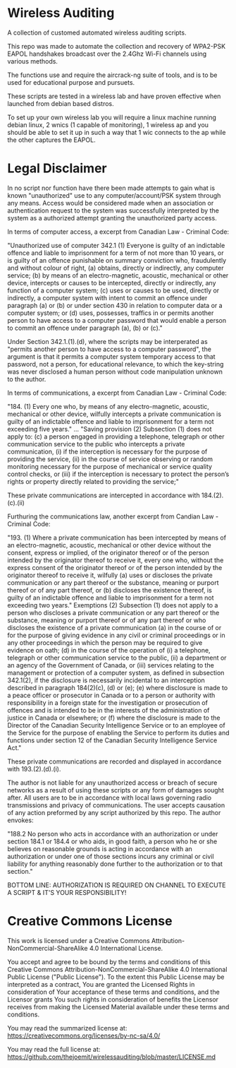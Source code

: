 # Wireless Auditing
A collection of customed automated wireless auditing scripts.

This repo was made to automate the collection and recovery of WPA2-PSK EAPOL handshakes broadcast over the 2.4Ghz Wi-Fi channels using various methods. 

The functions use and require the aircrack-ng suite of tools, and is to be used for educational purpose and pursuets.

These scripts are tested in a wireless lab and have proven effective when launched from debian based distros.

To set up your own wireless lab you will require a linux machine running debian linux, 2 wnics (1 capable of monitoring),
1 wireless ap and you should be able to set it up in such a way that 1 wic connects to the ap while the other captures the EAPOL.

# Legal Disclaimer
In no script nor function have there been made attempts to gain what is known "unauthorized" use to any computer/account/PSK system through any means. Access would be considered made when an association or authentication request to the system was successfully interpreted by the system as a authorized attempt granting the unauthorized party access.

In terms of computer access, a excerpt from Canadian Law - Criminal Code:

"Unauthorized use of computer
    342.1 (1) Everyone is guilty of an indictable offence and liable to imprisonment for a term of not more than 10 years, or is guilty of an offence punishable on summary conviction who, fraudulently and without colour of right,
        (a) obtains, directly or indirectly, any computer service;
        (b) by means of an electro-magnetic, acoustic, mechanical or other device, intercepts or causes to be intercepted, directly or indirectly, any function of a computer system;
        (c) uses or causes to be used, directly or indirectly, a computer system with intent to commit an offence under paragraph (a) or (b) or under section 430 in relation to computer data or a computer system; or
        (d) uses, possesses, traffics in or permits another person to have access to a computer password that would enable a person to commit an offence under paragraph (a), (b) or (c)."

Under Section 342.1.(1).(d), where the scripts may be interperated as "permits another person to have access to a computer password", the argument is that it permits a computer system temporary access to that password, not a person, for educational relevance, to which the key-string was never disclosed a human person without code manipulation unknown to the author. 

In terms of communications, a excerpt from Canadian Law - Criminal Code:

"184. (1) Every one who, by means of any electro-magnetic, acoustic, mechanical or other device, wilfully intercepts a private communication is guilty of an indictable offence and liable to imprisonment for a term not exceeding five years."
...
"Saving provision
  (2) Subsection (1) does not apply to:
  (c) a person engaged in providing a telephone, telegraph or other communication service to the public who intercepts a private communication,
    (i) if the interception is necessary for the purpose of providing the service,
    (ii) in the course of service observing or random monitoring necessary for the purpose of mechanical or service quality control checks, or
    (iii) if the interception is necessary to protect the person’s rights or property directly related to providing the service;"

These private communications are intercepted in accordance with 184.(2).(c).(ii) 

Furthuring the communications law, another excerpt from Candian Law - Criminal Code:

"193. (1) Where a private communication has been intercepted by means of an electro-magnetic, acoustic, mechanical or other device without the consent, express or implied, of the originator thereof or of the person intended by the originator thereof to receive it, every one who, without the express consent of the originator thereof or of the person intended by the originator thereof to receive it, wilfully
  (a) uses or discloses the private communication or any part thereof or the substance, meaning or purport thereof or of any part thereof, or
  (b) discloses the existence thereof, is guilty of an indictable offence and liable to imprisonment for a term not exceeding two years."
Exemptions
(2) Subsection (1) does not apply to a person who discloses a private communication or any part thereof or the substance, meaning or purport thereof or of any part thereof or who discloses the existence of a private communication
(a) in the course of or for the purpose of giving evidence in any civil or criminal proceedings or in any other proceedings in which the person may be required to give evidence on oath;
(d) in the course of the operation of
  (i) a telephone, telegraph or other communication service to the public,
  (ii) a department or an agency of the Government of Canada, or
  (iii) services relating to the management or protection of a computer system, as defined in subsection 342.1(2),
if the disclosure is necessarily incidental to an interception described in paragraph 184(2)(c), (d) or (e);
(e) where disclosure is made to a peace officer or prosecutor in Canada or to a person or authority with responsibility in a foreign state for the investigation or prosecution of offences and is intended to be in the interests of the administration of justice in Canada or elsewhere; or
(f) where the disclosure is made to the Director of the Canadian Security Intelligence Service or to an employee of the Service for the purpose of enabling the Service to perform its duties and functions under section 12 of the Canadian Security Intelligence Service Act."

These private communications are recorded and displayed in accordance with 193.(2).(d).(i). 

The author is not liable for any unauthorized access or breach of secure networks as a result of using these scripts or any form of damages sought after. All users are to be in accordance with local laws governing radio transmissions and privacy of communications. The user accepts causation of any action preformed by any script authorized by this repo. The author envokes:

"188.2 No person who acts in accordance with an authorization or under section 184.1 or 184.4 or who aids, in good faith, a person who he or she believes on reasonable grounds is acting in accordance with an authorization or under one of those sections incurs any criminal or civil liability for anything reasonably done further to the authorization or to that section."

BOTTOM LINE: AUTHORIZATION IS REQUIRED ON CHANNEL TO EXECUTE A SCRIPT & IT'S YOUR RESPONSIBILITY!

# Creative Commons License
This work is licensed under a Creative Commons Attribution-NonCommercial-ShareAlike 4.0 International License.

You accept and agree to be bound by the terms and conditions of this Creative Commons Attribution-NonCommercial-ShareAlike 4.0 International Public License ("Public License"). To the extent this Public License may be interpreted as a contract, You are granted the Licensed Rights in consideration of Your acceptance of these terms and conditions, and the Licensor grants You such rights in consideration of benefits the Licensor receives from making the Licensed Material available under these terms and conditions.

You may read the summarized license at: https://creativecommons.org/licenses/by-nc-sa/4.0/

You may read the full license at: https://github.com/thejoemit/wirelessauditing/blob/master/LICENSE.md
